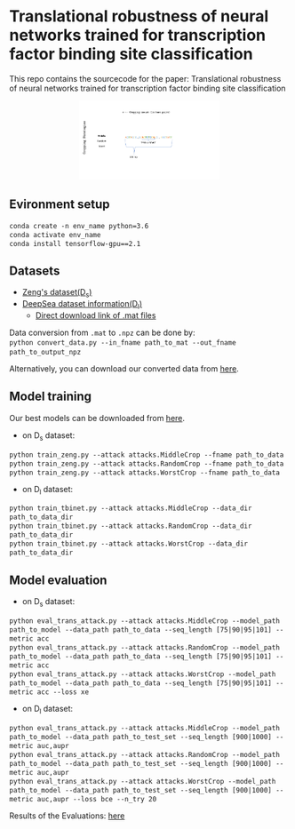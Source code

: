 # Translational robustness of neural networks trained for transcription factor binding site classification
This repo contains the sourcecode for the paper: Translational robustness of neural networks
trained for transcription factor binding site classification

<div style="display: block; margin-left: auto; margin-right: auto; width: 50%;"><img src="./crop_strat.gif"></img></div>

## Evironment setup
```
conda create -n env_name python=3.6
conda activate env_name
conda install tensorflow-gpu==2.1
```
## Datasets
* [Zeng's dataset(D<sub>s</sub>)](http://cnn.csail.mit.edu/)
* [DeepSea dataset information(D<sub>l</sub>)](http://deepsea.princeton.edu/help/ "DeepSea dataset")
    * [Direct download link of .mat files](http://deepsea.princeton.edu/media/code/deepsea_train_bundle.v0.9.tar.gz)

Data conversion from `.mat` to `.npz` can be done by:  
`python convert_data.py --in_fname path_to_mat --out_fname path_to_output_npz`

Alternatively, you can download our converted data from [here](https://uszeged-my.sharepoint.com/:f:/g/personal/pap_gergely_1_o365_u-szeged_hu/EmfyJP3jFWFLjxe_NK2t3N0BGFOBTn-kCO0Id8dOoV9N0A?e=yAiAx2). 

## Model training
Our best models can be downloaded from [here](https://uszeged-my.sharepoint.com/:f:/g/personal/pap_gergely_1_o365_u-szeged_hu/Eo9ntvgjGjdMjWVLWxgLXq4Bz4L9fqJCyhbM8wuX1wdLIw?e=6LDzNK).

* on D<sub>s</sub> dataset:
```
python train_zeng.py --attack attacks.MiddleCrop --fname path_to_data  
python train_zeng.py --attack attacks.RandomCrop --fname path_to_data
python train_zeng.py --attack attacks.WorstCrop --fname path_to_data
```
* on D<sub>l</sub> dataset:
```
python train_tbinet.py --attack attacks.MiddleCrop --data_dir path_to_data_dir  
python train_tbinet.py --attack attacks.RandomCrop --data_dir path_to_data_dir
python train_tbinet.py --attack attacks.WorstCrop --data_dir path_to_data_dir
```
## Model evaluation
* on D<sub>s</sub> dataset:
```
python eval_trans_attack.py --attack attacks.MiddleCrop --model_path path_to_model --data_path path_to_data --seq_length [75|90|95|101] --metric acc
python eval_trans_attack.py --attack attacks.RandomCrop --model_path path_to_model --data_path path_to_data --seq_length [75|90|95|101] --metric acc
python eval_trans_attack.py --attack attacks.WorstCrop --model_path path_to_model --data_path path_to_data --seq_length [75|90|95|101] --metric acc --loss xe
```
* on D<sub>l</sub> dataset:
```
python eval_trans_attack.py --attack attacks.MiddleCrop --model_path path_to_model --data_path path_to_test_set --seq_length [900|1000] --metric auc,aupr
python eval_trans_attack.py --attack attacks.RandomCrop --model_path path_to_model --data_path path_to_test_set --seq_length [900|1000] --metric auc,aupr
python eval_trans_attack.py --attack attacks.WorstCrop --model_path path_to_model --data_path path_to_test_set --seq_length [900|1000] --metric auc,aupr --loss bce --n_try 20
```


Results of the Evaluations: [here](https://uszeged-my.sharepoint.com/:f:/g/personal/pap_gergely_1_o365_u-szeged_hu/ErXUaVN-uFJGkeKw9GnxmQkB6RdA3RfsG4NW3z_KybF6-w?e=sxskCw)
